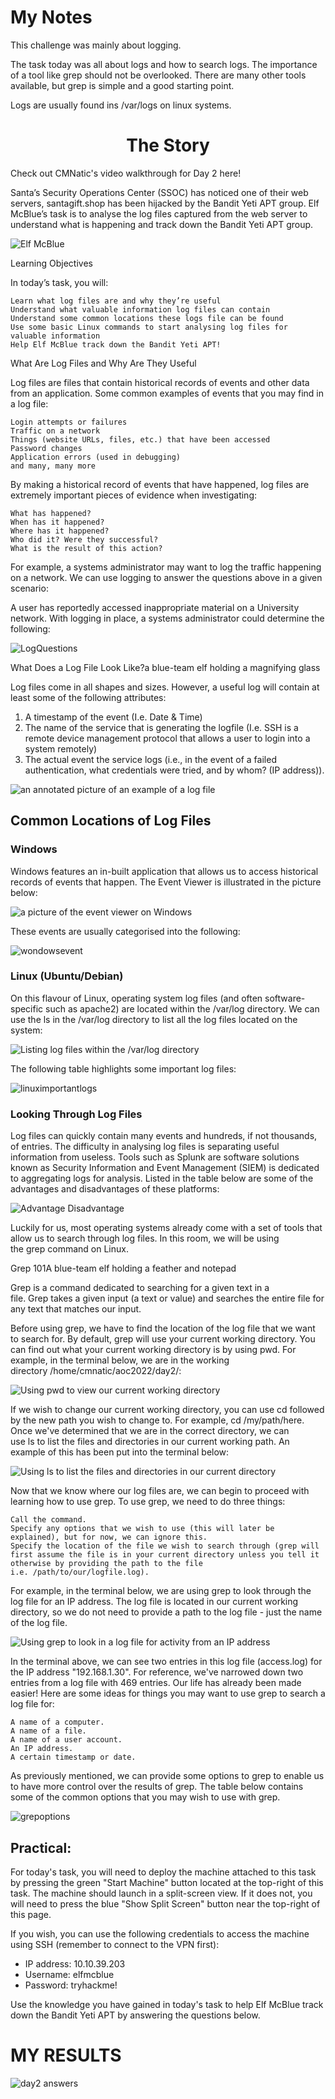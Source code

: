 # My Notes

This challenge was mainly about logging. 

The task today was all about logs and how to search logs. The importance of a tool like grep should not be overlooked. There are many other tools available, but grep is simple and a good starting point.

Logs are usually found ins /var/logs on linux systems.

# <center>The Story</center>

Check out CMNatic's video walkthrough for Day 2 here!

Santa’s Security Operations Center (SSOC) has noticed one of their web servers, santagift.shop has been hijacked by the Bandit Yeti APT group. Elf McBlue’s task is to analyse the log files captured from the web server to understand what is happening and track down the Bandit Yeti APT group.

![Elf McBlue](../images/day2/blueelf.png)

Learning Objectives

In today’s task, you will:

    Learn what log files are and why they’re useful
    Understand what valuable information log files can contain
    Understand some common locations these logs file can be found
    Use some basic Linux commands to start analysing log files for valuable information
    Help Elf McBlue track down the Bandit Yeti APT!

What Are Log Files and Why Are They Useful

Log files are files that contain historical records of events and other data from an application. Some common examples of events that you may find in a log file:

    Login attempts or failures
    Traffic on a network
    Things (website URLs, files, etc.) that have been accessed
    Password changes
    Application errors (used in debugging)
    and many, many more

By making a historical record of events that have happened, log files are extremely important pieces of evidence when investigating:

    What has happened?
    When has it happened?
    Where has it happened?
    Who did it? Were they successful?
    What is the result of this action?

For example, a systems administrator may want to log the traffic happening on a network. We can use logging to answer the questions above in a given scenario:

A user has reportedly accessed inappropriate material on a University network. With logging in place, a systems administrator could determine the following:

![LogQuestions](../images/day2/logtable.png)

What Does a Log File Look Like?a blue-team elf holding a magnifying glass

Log files come in all shapes and sizes. However, a useful log will contain at least some of the following attributes:

1. A timestamp of the event (I.e. Date & Time)
2. The name of the service that is generating the logfile (I.e. SSH is a remote device management protocol that allows a user to login into a system remotely)
3. The actual event the service logs (i.e., in the event of a failed authentication, what credentials were tried, and by whom? (IP address)).

![an annotated picture of an example of a log file](../images/day2/logfile1.png)

## Common Locations of Log Files

### Windows

﻿Windows features an in-built application that allows us to access historical records of events that happen. The Event Viewer is illustrated in the picture below:

![a picture of the event viewer on Windows](../images/day2/windowslog.png)

These events are usually categorised into the following:

![wondowsevent](../images/day2/windowsevents.png)

### Linux (Ubuntu/Debian)

﻿On this flavour of Linux, operating system log files (and often software-specific such as apache2) are located within the /var/log directory. We can use the ls in the /var/log directory to list all the log files located on the system:

![Listing log files within the /var/log directory](../images/day2/linuxvarlog.png)

     

The following table highlights some important log files:

![linuximportantlogs](../images/day2/linuximportant.png)

### Looking Through Log Files
Log files can quickly contain many events and hundreds, if not thousands, of entries. The difficulty in analysing log files is separating useful information from useless. Tools such as Splunk are software solutions known as Security Information and Event Management (SIEM) is dedicated to aggregating logs for analysis. Listed in the table below are some of the advantages and disadvantages of these platforms:

![Advantage	Disadvantage](../images/day2/inuxadvantagedisadvanteage.png)


Luckily for us, most operating systems already come with a set of tools that allow us to search through log files. In this room, we will be using the grep command on Linux.

﻿Grep 101A blue-team elf holding a feather and notepad

﻿Grep is a command dedicated to searching for a given text in a file. Grep takes a given input (a text or value) and searches the entire file for any text that matches our input. 

Before using grep, we have to find the location of the log file that we want to search for. By default, grep will use your current working directory. You can find out what your current working directory is by using pwd. For example, in the terminal below, we are in the working directory /home/cmnatic/aoc2022/day2/:

![Using pwd to view our current working directory](../images/day2/singpwd.png)


If we wish to change our current working directory, you can use cd followed by the new path you wish to change to. For example, cd /my/path/here. Once we've determined that we are in the correct directory, we can use ls to list the files and directories in our current working path. An example of this has been put into the terminal below:

![Using ls to list the files and directories in our current directory](../images/day2/singls.png)


Now that we know where our log files are, we can begin to proceed with learning how to use grep. To use grep, we need to do three things:

    Call the command.
    Specify any options that we wish to use (this will later be explained), but for now, we can ignore this.
    Specify the location of the file we wish to search through (grep will first assume the file is in your current directory unless you tell it otherwise by providing the path to the file i.e. /path/to/our/logfile.log).

For example, in the terminal below, we are using grep to look through the log file for an IP address. The log file is located in our current working directory, so we do not need to provide a path to the log file - just the name of the log file.

![Using grep to look in a log file for activity from an IP address](../images/day2/usinggrep.png)


In the terminal above, we can see two entries in this log file (access.log) for the IP address "192.168.1.30". For reference, we've narrowed down two entries from a log file with 469 entries. Our life has already been made easier! Here are some ideas for things you may want to use grep to search a log file for:

    A name of a computer.
    A name of a file.
    A name of a user account.
    An IP address.
    A certain timestamp or date.

As previously mentioned, we can provide some options to grep to enable us to have more control over the results of grep. The table below contains some of the common options that you may wish to use with grep.

![grepoptions](../images/day2/grewpoptions.png)


## Practical:

﻿For today's task, you will need to deploy the machine attached to this task by pressing the green "Start Machine" button located at the top-right of this task. The machine should launch in a split-screen view. If it does not, you will need to press the blue "Show Split Screen" button near the top-right of this page.

If you wish, you can use the following credentials to access the machine using SSH (remember to connect to the VPN first):

- IP address: 10.10.39.203
- Username: elfmcblue
- Password: tryhackme!

Use the knowledge you have gained in today's task to help Elf McBlue track down the Bandit Yeti APT by answering the questions below.

# MY RESULTS

![day2 answers](../images/day2/day2answers.png)